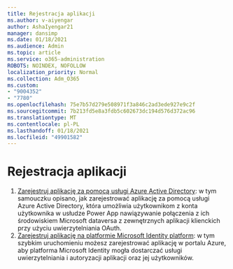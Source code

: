 ```yaml
---
title: Rejestracja aplikacji
ms.author: v-aiyengar
author: AshaIyengar21
manager: dansimp
ms.date: 01/18/2021
ms.audience: Admin
ms.topic: article
ms.service: o365-administration
ROBOTS: NOINDEX, NOFOLLOW
localization_priority: Normal
ms.collection: Adm_O365
ms.custom:
- "9004352"
- "7780"
ms.openlocfilehash: 75e7b57d279e508971f3a846c2ad3ede927e9c2f
ms.sourcegitcommit: 7b213fd5e8a3fdb5c602673dc194d576d372ac96
ms.translationtype: MT
ms.contentlocale: pl-PL
ms.lasthandoff: 01/18/2021
ms.locfileid: "49901582"
---
```

# <a name="application-registration"></a>Rejestracja aplikacji

1. [Zarejestruj aplikację za pomocą usługi Azure Active Directory](https://docs.microsoft.com/powerapps/developer/data-platform/walkthrough-register-app-azure-active-directory): w tym samouczku opisano, jak zarejestrować aplikację za pomocą usługi Azure Active Directory, która umożliwia użytkownikom z konta użytkownika w usłudze Power App nawiązywanie połączenia z ich środowiskiem Microsoft dataversa z zewnętrznych aplikacji klienckich przy użyciu uwierzytelniania OAuth.
1. [Zarejestruj aplikację na platformie Microsoft Identity platform](https://docs.microsoft.com/azure/active-directory/develop/quickstart-register-app): w tym szybkim uruchomieniu możesz zarejestrować aplikację w portalu Azure, aby platforma Microsoft Identity mogła dostarczać usługi uwierzytelniania i autoryzacji aplikacji oraz jej użytkowników.

